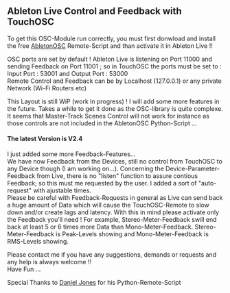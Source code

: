 ## Ableton Live  Control and Feedback with TouchOSC
To get this OSC-Module run correctly, you must first donwload and install the free [AbletonOSC](https://github.com/ideoforms/AbletonOSC) Remote-Script and than activate it in Ableton Live !!   

OSC ports are set by default ! Ableton Live is listening on Port 11000 and sending Feedback on Port 11001 ; so in TouchOSC the ports must be set to : Input Port : 53001 and Output Port : 53000    
Remote Control and Feedback can be by Localhost (127.0.0.1) or any private Network (Wi-Fi Routers etc)  

This Layout is still WiP (work in progress) !  I will add some more features in the future. Takes a while to get it done as the OSC-library is quite complexe.   
It seems that Master-Track Scenes Control will not work for instance as those controls are not included in the AbletonOSC Python-Script ...
#### The latest Version is V2.4
I just added some more Feedback-Features...   
We have now Feedback from the Devices, still no control from TouchOSC to any Device though (I am working on...). Concerning the Device-Parameter-Feedback from Live, there is no "listen" function to assure contious Feedback; so this must me requested by the user. I added a sort of "auto-request" with ajustable times.       
Please be careful with Feedback-Requests in general as Live can send back a huge amount of Data which will cause the TouchOSC-Remote to slow down and/or create lags and latency. With this in mind please activate only the Feedback you'll need ! For example, Stereo-Meter-Feedback swill end back at least 5 or 6 times more Data than Mono-Meter-Feedback. Stereo-Meter-Feedback is Peak-Levels showing and Mono-Meter-Feedback is RMS-Levels showing. 

Please contact me if you have any suggestions, demands or requests and any help is always welcome !!   
Have Fun ...  

Special Thanks to [Daniel Jones](https://github.com/ideoforms) for his Python-Remote-Script

